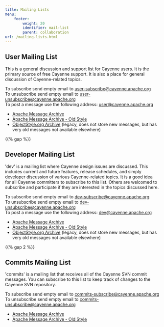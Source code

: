 ```yaml
---
title: Mailing Lists
menu:  
    footer:
        weight: 20
        identifier: mail-list
        parent: collaboration
url: /mailing-lists.html
---
```

## User Mailing List

This is a general discussion and support list for Cayenne users. It is the
primary source of free Cayenne support. It is also a place for general
discussion of Cayenne-related topics.

To subscribe send empty email to user-subscribe@cayenne.apache.org  
To unsubscribe send empty email to user-unsubscribe@cayenne.apache.org  
To post a message use the following address: user@cayenne.apache.org

* [Apache Message Archive](https://lists.apache.org/list.html?user@cayenne.apache.org)
* [Apache Message Archive - Old Style](http://mail-archives.apache.org/mod_mbox/cayenne-user/)
* [ObjectStyle.org Archive](http://objectstyle.org/cayenne/lists/cayenne-user/) (legacy, does not store new messages, but has very old messages not available elsewhere)

{{% gap %}}

## Developer Mailing List

'dev' is a mailing list where Cayenne design issues are discussed. This
includes current and future features, release schedules, and simply
developer discussion of various Cayenne-related topics. It is a good idea
for all Cayenne committers to subscribe to this list. Others are welcomed to
subscribe and participate if they are interested in the topics discussed
here.

To subscribe send empty email to dev-subscribe@cayenne.apache.org  
To unsubscribe send empty email to dev-unsubscribe@cayenne.apache.org  
To post a message use the following address: dev@cayenne.apache.org

* [Apache Message Archive](https://lists.apache.org/list.html?dev@cayenne.apache.org)
* [Apache Message Archive - Old Style](http://mail-archives.apache.org/mod_mbox/cayenne-dev/)
* [ObjectStyle.org Archive](http://objectstyle.org/cayenne/lists/cayenne-devel/) (legacy, does not store new messages, but has very old messages not available elsewhere)

{{% gap 2 %}}

## Commits Mailing List

'commits' is a mailing list that receives all of the Cayenne SVN commit
messages. You can subscribe to this list to keep track of changes to the
Cayenne SVN repository.

To subscribe send empty email to commits-subscribe@cayenne.apache.org  
To unsubscribe send empty email to commits-unsubscribe@cayenne.apache.org

* [Apache Message Archive](https://lists.apache.org/list.html?commits@cayenne.apache.org)
* [Apache Message Archive - Old Style](http://mail-archives.apache.org/mod_mbox/cayenne-commits/)
